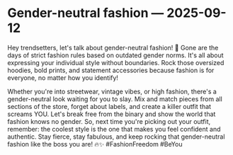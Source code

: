 # Gender-neutral fashion — 2025-09-12

Hey trendsetters, let's talk about gender-neutral fashion! 🌈 Gone are the days of strict fashion rules based on outdated gender norms. It's all about expressing your individual style without boundaries. Rock those oversized hoodies, bold prints, and statement accessories because fashion is for everyone, no matter how you identify!

Whether you're into streetwear, vintage vibes, or high fashion, there's a gender-neutral look waiting for you to slay. Mix and match pieces from all sections of the store, forget about labels, and create a killer outfit that screams YOU. Let's break free from the binary and show the world that fashion knows no gender. So, next time you're picking out your outfit, remember: the coolest style is the one that makes you feel confident and authentic. Stay fierce, stay fabulous, and keep rocking that gender-neutral fashion like the boss you are! 🔥✨ #FashionFreedom #BeYou